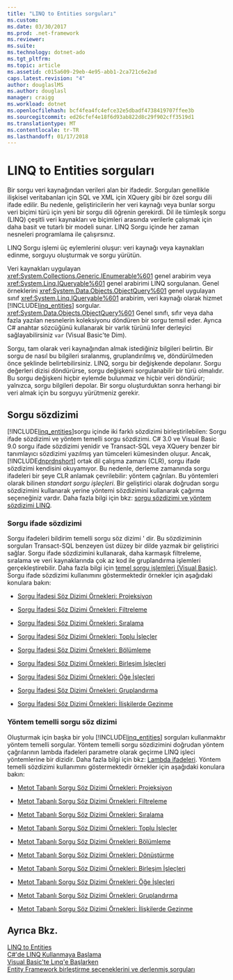 ```yaml
---
title: "LINQ to Entities sorguları"
ms.custom: 
ms.date: 03/30/2017
ms.prod: .net-framework
ms.reviewer: 
ms.suite: 
ms.technology: dotnet-ado
ms.tgt_pltfrm: 
ms.topic: article
ms.assetid: c015a609-29eb-4e95-abb1-2ca721c6e2ad
caps.latest.revision: "4"
author: douglaslMS
ms.author: douglasl
manager: craigg
ms.workload: dotnet
ms.openlocfilehash: bcf4fea4fc4efce32e5dbadf4738419707ffee3b
ms.sourcegitcommit: ed26cfef4e18f6d93ab822d8c29f902cff3519d1
ms.translationtype: MT
ms.contentlocale: tr-TR
ms.lasthandoff: 01/17/2018
---
```

# <a name="queries-in-linq-to-entities"></a>LINQ to Entities sorguları
Bir sorgu veri kaynağından verileri alan bir ifadedir. Sorguları genellikle ilişkisel veritabanları için SQL ve XML için XQuery gibi bir özel sorgu dili ifade edilir. Bu nedenle, geliştiricilerin her veri kaynağı veya bunlar sorgu veri biçimi türü için yeni bir sorgu dili öğrenin gerekirdi. Dil ile tümleşik sorgu (LINQ) çeşitli veri kaynakları ve biçimleri arasında verilerle çalışmak için daha basit ve tutarlı bir modeli sunar. LINQ Sorgu içinde her zaman nesneleri programlama ile çalışırsınız.  
  
 LINQ Sorgu işlemi üç eylemlerini oluşur: veri kaynağı veya kaynakları edinme, sorguyu oluşturmak ve sorgu yürütün.  
  
 Veri kaynakları uygulayan <xref:System.Collections.Generic.IEnumerable%601> genel arabirim veya <xref:System.Linq.IQueryable%601> genel arabirimi LINQ sorgulanan. Genel örneklerini <xref:System.Data.Objects.ObjectQuery%601> genel uygulayan sınıf <xref:System.Linq.IQueryable%601> arabirim, veri kaynağı olarak hizmet [!INCLUDE[linq_entities](../../../../../../includes/linq-entities-md.md)] sorgular. <xref:System.Data.Objects.ObjectQuery%601> Genel sınıfı, sıfır veya daha fazla yazılan nesnelerin koleksiyonu döndüren bir sorgu temsil eder. Ayrıca C# anahtar sözcüğünü kullanarak bir varlık türünü Infer derleyici sağlayabilirsiniz `var` (Visual Basic'te Dim).  
  
 Sorgu, tam olarak veri kaynağından almak istediğiniz bilgileri belirtin. Bir sorgu de nasıl bu bilgileri sıralanmış, gruplandırılmış ve, döndürülmeden önce şeklinde belirtebilirsiniz. LINQ, sorgu bir değişkende depolanır. Sorgu değerleri dizisi döndürürse, sorgu değişkeni sorgulanabilir bir türü olmalıdır. Bu sorgu değişkeni hiçbir eylemde bulunmaz ve hiçbir veri döndürür; yalnızca, sorgu bilgileri depolar. Bir sorgu oluşturduktan sonra herhangi bir veri almak için bu sorguyu yürütmeniz gerekir.  
  
## <a name="query-syntax"></a>Sorgu sözdizimi  
 [!INCLUDE[linq_entities](../../../../../../includes/linq-entities-md.md)]sorgu içinde iki farklı sözdizimi birleştirilebilen: Sorgu ifade sözdizimi ve yöntem temelli sorgu sözdizimi. C# 3.0 ve Visual Basic 9.0 sorgu ifade sözdizimi yenidir ve Transact-SQL veya XQuery benzer bir tanımlayıcı sözdizimi yazılmış yan tümceleri kümesinden oluşur. Ancak, [!INCLUDE[dnprdnshort](../../../../../../includes/dnprdnshort-md.md)] ortak dil çalışma zamanı (CLR), sorgu ifade sözdizimi kendisini okuyamıyor. Bu nedenle, derleme zamanında sorgu ifadeleri bir şeye CLR anlamak çevrilebilir: yöntem çağrıları. Bu yöntemleri olarak bilinen *standart sorgu işleçleri*. Bir geliştirici olarak doğrudan sorgu sözdizimini kullanarak yerine yöntemi sözdizimini kullanarak çağırma seçeneğiniz vardır. Daha fazla bilgi için bkz: [sorgu sözdizimi ve yöntem sözdizimi LINQ](~/docs/csharp/programming-guide/concepts/linq/query-syntax-and-method-syntax-in-linq.md).  
  
### <a name="query-expression-syntax"></a>Sorgu ifade sözdizimi  
 Sorgu ifadeleri bildirim temelli sorgu söz dizimi ' dir. Bu sözdiziminin sorguları Transact-SQL benzeyen üst düzey bir dilde yazmak bir geliştirici sağlar. Sorgu ifade sözdizimini kullanarak, daha karmaşık filtreleme, sıralama ve veri kaynaklarında çok az kod ile gruplandırma işlemleri gerçekleştirebilir. Daha fazla bilgi için [temel sorgu işlemleri (Visual Basic)](~/docs/visual-basic/programming-guide/concepts/linq/basic-query-operations.md). Sorgu ifade sözdizimi kullanımını göstermektedir örnekler için aşağıdaki konulara bakın:  
  
-   [Sorgu İfadesi Söz Dizimi Örnekleri: Projeksiyon](../../../../../../docs/framework/data/adonet/ef/language-reference/query-expression-syntax-examples-projection.md)  
  
-   [Sorgu İfadesi Söz Dizimi Örnekleri: Filtreleme](../../../../../../docs/framework/data/adonet/ef/language-reference/query-expression-syntax-examples-filtering.md)  
  
-   [Sorgu İfadesi Söz Dizimi Örnekleri: Sıralama](../../../../../../docs/framework/data/adonet/ef/language-reference/query-expression-syntax-examples-ordering.md)  
  
-   [Sorgu İfadesi Söz Dizimi Örnekleri: Toplu İşleçler](../../../../../../docs/framework/data/adonet/ef/language-reference/query-expression-syntax-examples-aggregate-operators.md)  
  
-   [Sorgu İfadesi Söz Dizimi Örnekleri: Bölümleme](../../../../../../docs/framework/data/adonet/ef/language-reference/query-expression-syntax-examples-partitioning.md)  
  
-   [Sorgu İfadesi Söz Dizimi Örnekleri: Birleşim İşleçleri](../../../../../../docs/framework/data/adonet/ef/language-reference/query-expression-syntax-examples-join-operators.md)  
  
-   [Sorgu İfadesi Söz Dizimi Örnekleri: Öğe İşleçleri](../../../../../../docs/framework/data/adonet/ef/language-reference/query-expression-syntax-examples-element-operators.md)  
  
-   [Sorgu İfadesi Söz Dizimi Örnekleri: Gruplandırma](../../../../../../docs/framework/data/adonet/ef/language-reference/query-expression-syntax-examples-grouping.md)  
  
-   [Sorgu İfadesi Söz Dizimi Örnekleri: İlişkilerde Gezinme](../../../../../../docs/framework/data/adonet/ef/language-reference/query-expression-syntax-examples-navigating-relationships.md)  
  
### <a name="method-based-query-syntax"></a>Yöntem temelli sorgu söz dizimi  
 Oluşturmak için başka bir yolu [!INCLUDE[linq_entities](../../../../../../includes/linq-entities-md.md)] sorguları kullanmaktır yöntem temelli sorgular. Yöntem temelli sorgu sözdizimini doğrudan yöntem çağrılarının lambda ifadeleri parametre olarak geçirme LINQ işleci yöntemlerine bir dizidir. Daha fazla bilgi için bkz: [Lambda ifadeleri](~/docs/csharp/programming-guide/statements-expressions-operators/lambda-expressions.md). Yöntem temelli sözdizimi kullanımını göstermektedir örnekler için aşağıdaki konulara bakın:  
  
-   [Metot Tabanlı Sorgu Söz Dizimi Örnekleri: Projeksiyon](../../../../../../docs/framework/data/adonet/ef/language-reference/method-based-query-syntax-examples-projection.md)  
  
-   [Metot Tabanlı Sorgu Söz Dizimi Örnekleri: Filtreleme](../../../../../../docs/framework/data/adonet/ef/language-reference/method-based-query-syntax-examples-filtering.md)  
  
-   [Metot Tabanlı Sorgu Söz Dizimi Örnekleri: Sıralama](../../../../../../docs/framework/data/adonet/ef/language-reference/method-based-query-syntax-examples-ordering.md)  
  
-   [Metot Tabanlı Sorgu Söz Dizimi Örnekleri: Toplu İşleçler](../../../../../../docs/framework/data/adonet/ef/language-reference/method-based-query-syntax-examples-aggregate-operators.md)  
  
-   [Metot Tabanlı Sorgu Söz Dizimi Örnekleri: Bölümleme](../../../../../../docs/framework/data/adonet/ef/language-reference/method-based-query-syntax-examples-partitioning.md)  
  
-   [Metot Tabanlı Sorgu Söz Dizimi Örnekleri: Dönüştürme](../../../../../../docs/framework/data/adonet/ef/language-reference/method-based-query-syntax-examples-conversion.md)  
  
-   [Metot Tabanlı Sorgu Söz Dizimi Örnekleri: Birleşim İşleçleri](../../../../../../docs/framework/data/adonet/ef/language-reference/method-based-query-syntax-examples-join-operators.md)  
  
-   [Metot Tabanlı Sorgu Söz Dizimi Örnekleri: Öğe İşleçleri](../../../../../../docs/framework/data/adonet/ef/language-reference/method-based-query-syntax-examples-element-operators.md)  
  
-   [Metot Tabanlı Sorgu Söz Dizimi Örnekleri: Gruplandırma](../../../../../../docs/framework/data/adonet/ef/language-reference/method-based-query-syntax-examples-grouping.md)  
  
-   [Metot Tabanlı Sorgu Söz Dizimi Örnekleri: İlişkilerde Gezinme](../../../../../../docs/framework/data/adonet/ef/language-reference/method-based-query-syntax-examples-navigating-relationships.md)  
  
## <a name="see-also"></a>Ayrıca Bkz.  
 [LINQ to Entities](../../../../../../docs/framework/data/adonet/ef/language-reference/linq-to-entities.md)  
 [C#'de LINQ Kullanmaya Başlama](~/docs/csharp/programming-guide/concepts/linq/getting-started-with-linq.md)  
 [Visual Basic'te Lınq'e Başlarken](~/docs/visual-basic/programming-guide/concepts/linq/getting-started-with-linq.md)  
 [Entity Framework birleştirme seçeneklerini ve derlenmiş sorguları](http://go.microsoft.com/fwlink/?LinkId=199591)
